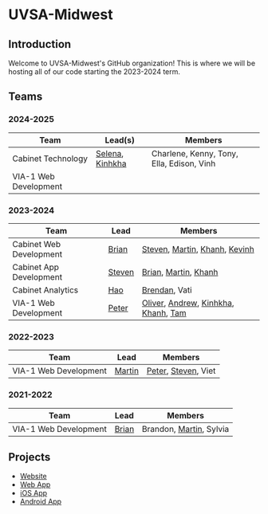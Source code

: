 # UVSA-Midwest

## Introduction

Welcome to UVSA-Midwest's GitHub organization! This is where we will be hosting all of our code starting the 2023-2024 term.

## Teams

### 2024-2025

| Team | Lead(s) | Members |
| ---- | --------- | ------------ |
| Cabinet Technology | [Selena](https://github.com/szheng14), [Kinhkha](https://github.com/KinhkhaTran) | Charlene, Kenny, Tony, Ella, Edison, Vinh |
| VIA-1 Web Development | | |

### 2023-2024

| Team | Lead | Members |
| ---- | --------- | ------------ |
| Cabinet Web Development | [Brian](https://github.com/bnguyen99) | [Steven](https://github.com/xosnos), [Martin](https://github.com/martinnguyenn), [Khanh](https://github.com/khanh244), [Kevinh](https://github.com/KNEternity) |
| Cabinet App Development | [Steven](https://github.com/xosnos) | [Brian](https://github.com/bnguyen99), [Martin](https://github.com/martinnguyenn), [Khanh](https://github.com/khanh244) |
| Cabinet Analytics | [Hao](https://github.com/htran7-uw) | [Brendan](https://github.com/n-tourage), Vati |
| VIA-1 Web Development | [Peter](https://github.com/PCao2) | [Oliver](https://github.com/OlieWu), [Andrew](https://github.com/Yang-1926), [Kinhkha](https://github.com/KinhkhaTran), [Khanh](https://github.com/khanh244), [Tam](https://github.com/vincenttrin) |

### 2022-2023

| Team | Lead | Members |
| ---- | --------- | ------------ |
| VIA-1 Web Development | [Martin](https://github.com/martinnguyenn) | [Peter](https://github.com/PCao2), [Steven](https://github.com/xosnos), Viet |

### 2021-2022

| Team | Lead | Members |
| ---- | --------- | ------------ |
| VIA-1 Web Development | [Brian](https://github.com/bnguyen99) | Brandon, [Martin](https://github.com/martinnguyenn), Sylvia |

## Projects

- [Website](https://www.uvsamidwest.org/)
- [Web App](https://app.uvsamidwest.org/)
- [iOS App](https://apps.apple.com/us/app/uvsa-midwest/id6477414258)
- [Android App](https://play.google.com/store/apps/details?id=org.uvsamidwest.app)
